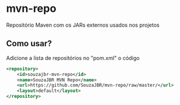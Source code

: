 # mvn-repo

Repositório Maven com os JARs externos usados nos projetos

## Como usar?

Adicione a lista de repositórios no "pom.xml" o código

```xml
<repository>
	<id>souzajbr-mvn-repo</id>
	<name>SouzaJBR MVN Repo</name>
	<url>https://github.com/SouzaJBR/mvn-repo/raw/master/</url>
	<layout>default</layout>
</repository>
```
